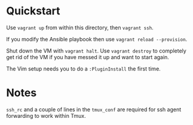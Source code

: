 Quickstart
====
Use `vagrant up` from within this directory, then `vagrant ssh`.

If you modify the Ansible playbook then use `vagrant reload --provision`.

Shut down the VM with `vagrant halt`. Use `vagrant destroy` to completely get rid of the VM if you have messed it up and want to start again.

The Vim setup needs you to do a `:PluginInstall` the first time.

Notes
====
`ssh_rc` and a couple of lines in the `tmux_conf` are required for ssh agent forwarding to work
within Tmux.
